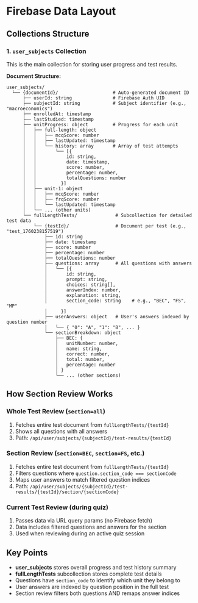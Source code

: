 
# Firebase Data Layout

## Collections Structure

### 1. `user_subjects` Collection
This is the main collection for storing user progress and test results.

**Document Structure:**
```
user_subjects/
  └── {documentId}/                    # Auto-generated document ID
      ├── userId: string               # Firebase Auth UID
      ├── subjectId: string            # Subject identifier (e.g., "macroeconomics")
      ├── enrolledAt: timestamp
      ├── lastStudied: timestamp
      ├── unitProgress: object         # Progress for each unit
      │   ├── full-length: object
      │   │   ├── mcqScore: number
      │   │   ├── lastUpdated: timestamp
      │   │   └── history: array       # Array of test attempts
      │   │       └── [{
      │   │           id: string,
      │   │           date: timestamp,
      │   │           score: number,
      │   │           percentage: number,
      │   │           totalQuestions: number
      │   │         }]
      │   ├── unit-1: object
      │   │   ├── mcqScore: number
      │   │   ├── frqScore: number
      │   │   └── lastUpdated: timestamp
      │   └── ... (other units)
      └── fullLengthTests/              # Subcollection for detailed test data
          └── {testId}/                 # Document per test (e.g., "test_1760238157519")
              ├── id: string
              ├── date: timestamp
              ├── score: number
              ├── percentage: number
              ├── totalQuestions: number
              ├── questions: array      # All questions with answers
              │   └── [{
              │       id: string,
              │       prompt: string,
              │       choices: string[],
              │       answerIndex: number,
              │       explanation: string,
              │       section_code: string    # e.g., "BEC", "FS", "MP"
              │     }]
              ├── userAnswers: object   # User's answers indexed by question number
              │   └── { "0": "A", "1": "B", ... }
              └── sectionBreakdown: object
                  ├── BEC: {
                  │   unitNumber: number,
                  │   name: string,
                  │   correct: number,
                  │   total: number,
                  │   percentage: number
                  │ }
                  └── ... (other sections)
```

## How Section Review Works

### Whole Test Review (`section=all`)
1. Fetches entire test document from `fullLengthTests/{testId}`
2. Shows all questions with all answers
3. Path: `/api/user/subjects/{subjectId}/test-results/{testId}`

### Section Review (`section=BEC`, `section=FS`, etc.)
1. Fetches entire test document from `fullLengthTests/{testId}`
2. Filters questions where `question.section_code === sectionCode`
3. Maps user answers to match filtered question indices
4. Path: `/api/user/subjects/{subjectId}/test-results/{testId}/section/{sectionCode}`

### Current Test Review (during quiz)
1. Passes data via URL query params (no Firebase fetch)
2. Data includes filtered questions and answers for the section
3. Used when reviewing during an active quiz session

## Key Points

- **user_subjects** stores overall progress and test history summary
- **fullLengthTests** subcollection stores complete test details
- Questions have `section_code` to identify which unit they belong to
- User answers are indexed by question position in the full test
- Section review filters both questions AND remaps answer indices
